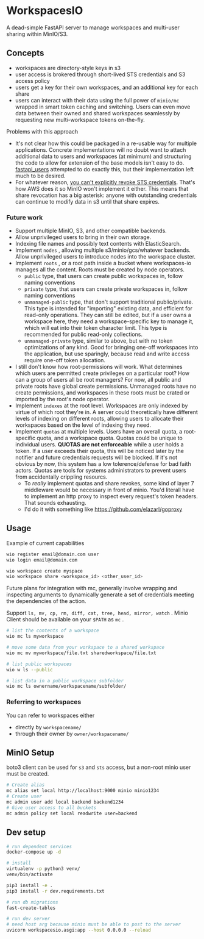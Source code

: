 # WorkspacesIO

A dead-simple FastAPI server to manage workspaces and multi-user sharing within MinIO/S3.

## Concepts

* workspaces are directory-style keys in s3
* user access is brokered through short-lived STS credentials and S3 access policy
* users get a key for their own workspaces, and an additional key for each share
* users can interact with their data using the full power of `minio/mc` wrapped in smart token caching and switching.  Users can even move data between their owned and shared workspaces seamlessly by requesting new multi-workspace tokens on-the-fly.

Problems with this approach

* It's not clear how this could be packaged in a re-usable way for multiple applications.  Concrete implementations will no doubt want to attach additional data to users and workspaces (at minimum) and structuring the code to allow for extension of the base models isn't easy to do. [fastapi_users](https://github.com/frankie567/fastapi-users) attempted to do exactly this, but their implementation left much to be desired.
* For whatever reason, [you can't explicitly revoke STS credentials](https://stackoverflow.com/questions/47026661/explicitly-expire-tokens-acquired-from-aws-security-token-service).  That's how AWS does it so MinIO won't implement it either.  This means that share revocation has a big asterisk: anyone with outstanding credentials can continue to modify data in s3 until that share expires.

### Future work

* Support multiple MinIO, S3, and other compatible backends.
* Allow unprivileged users to bring in their own storage.
* Indexing file names and possibly text contents with ElasticSearch.
* Implement `nodes` , allowing multiple s3/minio/gcs/whatever backends.  Allow unprivileged users to introduce nodes into the workspace cluster.
* Implement `roots` , or a root path inside a bucket where workspaces-io manages all the content.  Roots must be created by node operators.
  + `public` type, that users can create public workspaces in, follow naming conventions
  + `private` type, that users can create private workspaces in, follow naming conventions
  + `unmanaged-public` type, that don't support traditional public/private.  This type is intended for "importing" existing data, and efficient for read-only operations.  They can still be edited, but if a user owns a workspace here, they need a workspace-specific key to manage it, which will eat into their token character limit.  This type is recommended for public read-only collections.
  + `unmanaged-private` type, similar to above, but with no token optimizations of any kind.  Good for bringing one-off workspaces into the application, but use sparingly, because read and write access require one-off token allocation.
* I still don't know how root-permissions will work.  What determines which users are permitted create privileges on a particular root?  How can a group of users all be root managers?  For now, all public and private roots have global create permissions.  Unmanaged roots have no create permissions, and workspaces in these roots must be crated or imported by the root's node operator.
* Implement `indexes` at the root level.   Workspaces are only indexed by virtue of which root they're in.   A server could theoretically have different levels of indexing on different roots, allowing users to allocate their workspaces based on the level of indexing they need.
* Implement `quotas` at multiple levels.  Users have an overall quota, a root-specific quota, and a workspace quota.  Quotas could be unique to individual users.  **QUOTAS are not enforceable** while a user holds a token.  If a user exceeds their quota, this will be noticed later by the notifier and future credentials requests will be blocked.  If it's not obvious by now, this system has a low tolerence/defense for bad faith actors.  Quotas are tools for systems administrators to prevent users from accidentally crippling resourcs.
  + To _really_ implement quotas and share revokes, some kind of layer 7 middleware would be necessary in front of minio.  You'd literall have to implement an http proxy to inspect every request's token headers.  That sounds exhausting.
  + I'd do it with something like https://github.com/elazarl/goproxy

## Usage

Example of current capabilities

``` sh
wio register email@domain.com user
wio login email@domain.com

wio workspace create myspace
wio workspace share <workspace_id> <other_user_id>
```

Future plans for integration with mc, generally involve wrapping and inspecting arguments to dynamically generate a set of credentials meeting the dependencies of the action.

Support `ls, mv, cp, rm, diff, cat, tree, head, mirror, watch` . Minio Client should be available on your `$PATH` as `mc` .

``` sh
# list the contents of a workspace
wio mc ls myworkspace

# move some data from your workspace to a shared workspace
wio mc mv myworkspace/file.txt sharedworkspace/file.txt

# list public workspaces
wio w ls --public

# list data in a public workspace subfolder
wio mc ls ownername/workspacename/subfolder/
```

### Referring to workspaces

You can refer to workspaces either

* directly by `workspacename/`
* through their owner by `owner/workspacename/`

## MinIO Setup

boto3 client can be used for `s3` and `sts` access, but a non-root minio user must be created.

``` sh
# Create alias
mc alias set local http://localhost:9000 minio minio1234
# Create user
mc admin user add local backend backend1234
# Give user access to all buckets
mc admin policy set local readwrite user=backend
```

## Dev setup

``` sh
# run dependent services
docker-compose up -d

# install
virtualenv -p python3 venv/
venv/bin/activate

pip3 install -e .
pip3 install -r dev.requirements.txt

# run db migrations
fast-create-tables

# run dev server
# need host arg because minio must be able to post to the server
uvicorn workspacesio.asgi:app --host 0.0.0.0 --reload
```
